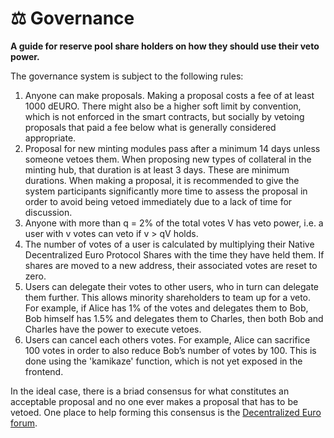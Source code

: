 # ⚖️ Governance

 **A guide for reserve pool share holders on how they should use their veto
  power.**

The governance system is subject to the following rules:

1. Anyone can make proposals. Making a proposal costs a fee of at least 1000 dEURO. There might also be a higher soft limit by convention, which is not enforced in the smart contracts, but socially by vetoing proposals that paid a fee below what is generally considered appropriate.
2. Proposal for new minting modules pass after a minimum 14 days unless someone vetoes them. When proposing new types of collateral in the minting hub, that duration is at least 3 days. These are minimum durations. When making a proposal, it is recommended to give the system participants significantly more time to assess the proposal in order to avoid being vetoed immediately due to a lack of time for discussion.
3. Anyone with more than q = 2% of the total votes V has veto power, i.e. a user with v votes can veto if v > qV holds.
4. The number of votes of a user is calculated by multiplying their Native Decentralized Euro Protocol Shares with the time they have held them. If shares are moved to a new address, their associated votes are reset to zero.
5. Users can delegate their votes to other users, who in turn can delegate them further. This allows minority shareholders to team up for a veto. For example, if Alice has 1% of the votes and delegates them to Bob, Bob himself has 1.5% and delegates them to Charles, then both Bob and Charles have the power to execute vetoes.
6. Users can cancel each others votes. For example, Alice can sacrifice 100 votes in order to also reduce Bob’s number of votes by 100. This is done using the 'kamikaze' function, which is not yet exposed in the frontend.

In the ideal case, there is a briad consensus for what constitutes an acceptable proposal and no one ever makes a proposal that has to be vetoed. One place to help forming this consensus is the [Decentralized Euro forum](https://github.com/d-EURO/documentation/discussions).
